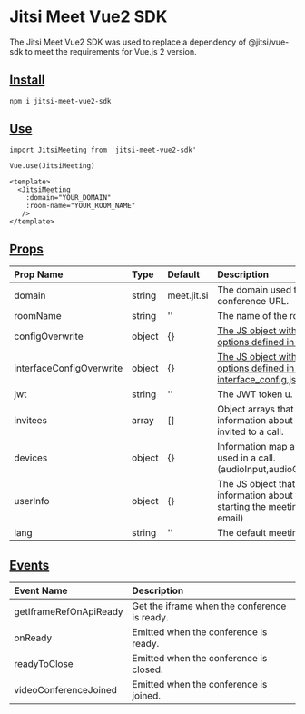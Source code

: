 # Jitsi Meet Vue2 SDK

The Jitsi Meet Vue2 SDK was used to replace a dependency of @jitsi/vue-sdk to meet the requirements for Vue.js 2 version.

## [Install](#install)
`
npm i jitsi-meet-vue2-sdk
`

##

## [Use](#use)
```
import JitsiMeeting from 'jitsi-meet-vue2-sdk'

Vue.use(JitsiMeeting)
```

```
<template>
  <JitsiMeeting
    :domain="YOUR_DOMAIN"
    :room-name="YOUR_ROOM_NAME"
   />
</template>
```

## [Props](#props)


| Prop Name | Type | Default | Description |
| :---   | :--- | :--- | :--- |
| domain | string | meet.jit.si | The domain used to build the conference URL. |
| roomName |   string | '' | The name of the room to join. |
| configOverwrite | object | {} | [The JS object with overrides for options defined in the config.js file.](https://github.com/jitsi/jitsi-meet/blob/master/config.js) |
| interfaceConfigOverwrite | object | {} | [The JS object with overrides for options defined in the interface_config.js file.](https://github.com/jitsi/jitsi-meet/blob/master/interface_config.js) |
| jwt | string | '' | The JWT token u. |
| invitees | array | [] | Object arrays that contain information about participants invited to a call. |
| devices | object | {} | Information map about the devices used in a call.(audioInput,audioOutput,videoInput) |
| userInfo | object | {} | The JS object that contains information about the participant starting the meeting.(displayName, email) |
| lang   | string | '' | The default meeting language. |

## [Events](#events)

| Event Name | Description |
| :---   | :--- |
| getIframeRefOnApiReady | Get the iframe when the conference is ready. |
| onReady | Emitted when the conference is ready. |
| readyToClose | Emitted when the conference is closed. |
| videoConferenceJoined | Emitted when the conference is joined. |
